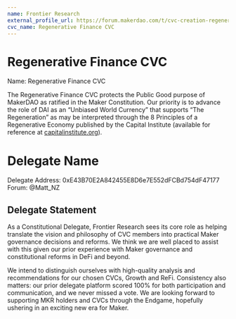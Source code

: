 ```yaml
---
name: Frontier Research
external_profile_url: https://forum.makerdao.com/t/cvc-creation-regenerative-finance-cvc/20354
cvc_name: Regenerative Finance CVC
---
```


# Regenerative Finance CVC
Name: Regenerative Finance CVC

The Regenerative Finance CVC protects the Public Good purpose of MakerDAO as ratified in the Maker Constitution. Our priority is to advance the role of DAI as an “Unbiased World Currency” that supports “The Regeneration” as may be interpreted through the 8 Principles of a Regenerative Economy published by the Capital Institute (available for reference at [capitalinstitute.org](https://capitalinstitute.org/8-principles-regenerative-economy/)).

# Delegate Name
Delegate Address: 0xE43B70E2A842455E8D6e7E552dFCBd754dF47177  
Forum: @Matt_NZ  

## Delegate Statement

As a Constitutional Delegate, Frontier Research sees its core role as helping translate the vision and philosophy of CVC members into practical Maker governance decisions and reforms. We think we are well placed to assist with this given our prior experience with Maker governance and constitutional reforms in DeFi and beyond.

We intend to distinguish ourselves with high-quality analysis and recommendations for our chosen CVCs, Growth and ReFi. Consistency also matters: our prior delegate platform scored 100% for both participation and communication, and we never missed a vote. We are looking forward to supporting MKR holders and CVCs through the Endgame, hopefully ushering in an exciting new era for Maker.